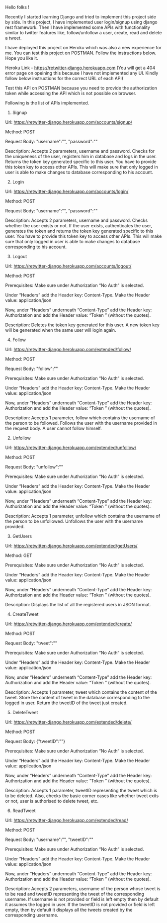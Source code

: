 Hello folks !

Recently I started learning Django and tried to implement this project side by side. In this project, I have implemented user login/signup using django rest framework. Then I have implemented some APIs with functionality similar to twitter features like, follow/unfollow a user, create, read and delete a tweet.

I have deployed this project on Heroku which was also a new experience for me. You can test this project on POSTMAN. Follow the instructions below. Hope you like it.

Heroku Link - https://retwitter-django.herokuapp.com (You will get a 404 error page on opeining this because I have not implemented any UI. Kindly follow below instructions for the correct URL of each API)

Test this API on POSTMAN because you need to provide the authorization token while accessing the API which is not possible on browser.

Following is the list of APIs implemented.

1. Signup

Url: https://retwitter-django.herokuapp.com/accounts/signup/

Method: POST

Request Body: "username":"<username>", "password":"<password>"

Description: Accepts 2 parameters, username and password. 
Checks for the uniqueness of the user, registers him in database and logs in the user. Returns the token key generated specific to this user. You have to provide this token key to access other APIs. This will make sure that only logged in user is able to make changes to database corresponding to his account.

2. Login

Url: https://retwitter-django.herokuapp.com/accounts/login/

Method: POST

Request Body: "username":"<username>", "password":"<password>"

Description: Accepts 2 parameters, username and password. Checks whether the user exists or not.
If the user exists, authenticates the user, generates the token and returns the token key generated specific to this user. You have to provide this token key to access other APIs. This will make sure that only logged in user is able to make changes to database corresponding to his account.

3. Logout

Url: https://retwitter-django.herokuapp.com/accounts/logout/

Method: POST

Prerequisites: Make sure under Authorization “No Auth” is selected.

Under “Headers” add the Header key: Content-Type. Make the Header value: application/json

Now, under “Headers” underneath “Content-Type” add the Header key: Authorization and add the Header value: “Token <token key>” (without the quotes).

Description: Deletes the token key generated for this user. A new token key will be generated when the same user will login again.


4. Follow

Url: https://retwitter-django.herokuapp.com/extended/follow/

Method: POST

Request Body: "follow":"<username>"

Prerequisites: Make sure under Authorization “No Auth” is selected.

Under “Headers” add the Header key: Content-Type. Make the Header value: application/json

Now, under “Headers” underneath “Content-Type” add the Header key: Authorization and add the Header value: “Token <token key>” (without the quotes).

Description: Accepts 1 parameter, follow which contains the username of the person to be followed. Follows the user with the username provided in the request body. A user cannot follow himself.

2. Unfollow

Url: https://retwitter-django.herokuapp.com/extended/unfollow/

Method: POST

Request Body: "unfollow":"<username>"

Prerequisites: Make sure under Authorization “No Auth” is selected.

Under “Headers” add the Header key: Content-Type. Make the Header value: application/json

Now, under “Headers” underneath “Content-Type” add the Header key: Authorization and add the Header value: “Token <token key>” (without the quotes).

Description: Accepts 1 parameter, unfollow which contains the username of the person to be unfollowed. Unfollows the user with the username provided.

3. GetUsers

Url: https://retwitter-django.herokuapp.com/extended/getUsers/

Method: GET

Prerequisites: Make sure under Authorization “No Auth” is selected.

Under “Headers” add the Header key: Content-Type. Make the Header value: application/json

Now, under “Headers” underneath “Content-Type” add the Header key: Authorization and add the Header value: “Token <token key>” (without the quotes).

Description: Displays the list of all the registered users in JSON format.

4. CreateTweet

Url: https://retwitter-django.herokuapp.com/extended/create/

Method: POST

Request Body: "tweet":"<content of the tweet>"

Prerequisites: Make sure under Authorization “No Auth” is selected.

Under “Headers” add the Header key: Content-Type. Make the Header value: application/json

Now, under “Headers” underneath “Content-Type” add the Header key: Authorization and add the Header value: “Token <token key>” (without the quotes).

Description: Accepts 1 parameter, tweet which contains the content of the tweet. Store the content of tweet in the database corresponding to the logged in user. Return the tweetID of the tweet just created.

5. DeleteTweet

Url: https://retwitter-django.herokuapp.com/extended/delete/

Method: POST

Request Body: {"tweetID":"<tweet id>"}

Prerequisites: Make sure under Authorization “No Auth” is selected.

Under “Headers” add the Header key: Content-Type. Make the Header value: application/json

Now, under “Headers” underneath “Content-Type” add the Header key: Authorization and add the Header value: “Token <token key>” (without the quotes).

Description: Accepts 1 parameter, tweetID representing the tweet which is to be deleted. Also, checks the basic corner cases like whether tweet exits or not, user is authorised to delete tweet, etc.

6. ReadTweet

Url: https://retwitter-django.herokuapp.com/extended/read/

Method: POST

Request Body: "username":"<username>", "tweetID":"<tweet id>"

Prerequisites: Make sure under Authorization “No Auth” is selected.

Under “Headers” add the Header key: Content-Type. Make the Header value: application/json

Now, under “Headers” underneath “Content-Type” add the Header key: Authorization and add the Header value: “Token <token key>” (without the quotes).

Description: Accepts 2 parameters, username of the person whose tweet is to be read and tweetID representing the tweet of the corresponding username. If username is not provided or field is left empty then by default it assumes the logged in user. If the tweetID is not provided or field is left empty, then by default it displays all the tweets created by the corresponding username.
